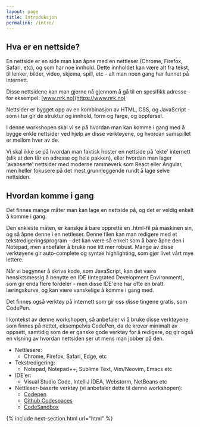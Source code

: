 ```yaml
---
layout: page
title: Introduksjon
permalink: /intro/
---
```


## Hva er en nettside?

En nettside er en side man kan åpne med en nettleser (Chrome, Firefox, Safari,
etc), og som har noe innhold. Dette innholdet kan være alt fra tekst, til
lenker, bilder, video, skjema, spill, etc - alt man noen gang har funnet på
internett.

Disse nettsidene kan man gjerne nå gjennom å gå til en spesifikk adresse - for
eksempel: [www.nrk.no](https://www.nrk.no)

Nettsider er bygget opp av en kombinasjon av HTML, CSS, og JavaScript - som i
tur gir de struktur og innhold, form og farge, og oppførsel.

I denne workshopen skal vi se på hvordan man kan komme i gang med å bygge enkle
nettsider ved hjelp av disse verktøyene, og hvordan samspillet er mellom hver av
de.

Vi skal ikke se på hvordan man faktisk hoster en nettside på 'ekte' internett
(slik at den får en adresse og hele pakken), eller hvordan man lager 'avanserte'
nettsider med moderne rammeverk som React eller Angular, men heller fokusere på
det mest grunnleggende rundt å lage selve nettsiden.

## Hvordan komme i gang

Det finnes mange måter man kan lage en nettside på, og det er veldig enkelt å
komme i gang.

Den enkleste måten, er kanskje å bare opprette en .html-fil på maskinen sin, og
så åpne denne i en nettleser. Denne filen kan man redigere med et
tekstredigeringsprogram - det kan være så enkelt som å bare åpne den i Notepad,
men anbefaler å bruke noe litt mer robust. Mange av disse verktøyene gir
auto-complete og syntax highlighting, som gjør livet vårt mye lettere.

Når vi begynner å skrive kode, som JavaScript, kan det være hensiktsmessig å
benytte en IDE (Integrated Development Environment), som gir enda flere
fordeler - men disse IDE'ene har ofte en bratt læringskurve, og kan være
vanskelige å komme i gang med.

Det finnes også verktøy på internett som gir oss disse tingene gratis, som
CodePen.

I kontekst av denne workshopen, så anbefaler vi å bruke disse verktøyene som
finnes på nettet, eksempelvis CodePen, da de krever minimalt av oppsett,
samtidig som de er ganske gode verktøy for å redigere, og gir også en visning av
hvordan nettsiden ser ut mens man jobber på den.

- Nettlesere:
  - Chrome, Firefox, Safari, Edge, etc
- Tekstredigering:
  - Notepad, Notepad++, Sublime Text, Vim/Neovim, Emacs etc
- IDE'er:
  - Visual Studio Code, IntelliJ IDEA, Webstorm, NetBeans etc
- Nettleser-baserte verktøy (vi anbefaler dette til denne workshopen):
  - [Codepen](https://codepen.io/)
  - [Github Codespaces](https://github.com/codespaces)
  - [CodeSandbox](https://codesandbox.io/)

{% include next-section.html url="html" %}

